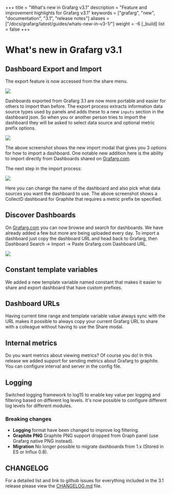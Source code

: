 +++
title = "What's new in Grafarg v3.1"
description = "Feature and improvement highlights for Grafarg v3.1"
keywords = ["grafarg", "new", "documentation", "3.1", "release notes"]
aliases = ["/docs/grafarg/latest/guides/whats-new-in-v3-1/"]
weight = -6
[_build]
list = false
+++

# What's new in Grafarg v3.1

## Dashboard Export and Import

The export feature is now accessed from the share menu.

<img src="/static/img/docs/v31/export_menu.png">

Dashboards exported from Grafarg 3.1 are now more portable and easier for others to import than before. The export process extracts information data source types used by panels and adds these to a new `inputs` section in the dashboard json. So when you or another person tries to import the dashboard they will be asked to select data source and optional metric prefix options.

<img src="/static/img/docs/v31/import_step1.png">

The above screenshot shows the new import modal that gives you 3 options for how to import a dashboard. One notable new addition here is the ability to import directly from Dashboards shared on [Grafarg.com](https://grafarg.com).

The next step in the import process:

<img src="/static/img/docs/v31/import_step2.png">

Here you can change the name of the dashboard and also pick what data sources you want the dashboard to use. The above screenshot shows a CollectD dashboard for Graphite that requires a metric prefix be specified.

## Discover Dashboards

On [Grafarg.com](https://grafarg.com) you can now browse and search for dashboards. We have already added a few but more are being uploaded every day. To import a dashboard just copy the dashboard URL and head back to Grafarg, then Dashboard Search -> Import -> Paste Grafarg.com Dashboard URL.

<img src="/static/img/docs/v31/gnet_dashboards_list.png">

## Constant template variables

We added a new template variable named constant that makes it easier to share and export dashboard that have custom prefixes.

## Dashboard URLs

Having current time range and template variable value always sync with the URL makes it possible to always copy your current Grafarg URL to share with a colleague without having to use the Share modal.

## Internal metrics

Do you want metrics about viewing metrics? Of course you do! In this release we added support for sending metrics about Grafarg to graphite. You can configure interval and server in the config file.

## Logging

Switched logging framework to log15 to enable key value per logging and filtering based on different log levels. It's now possible to configure different log levels for different modules.

### Breaking changes
- **Logging** format have been changed to improve log filtering.
- **Graphite PNG** Graphite PNG support dropped from Graph panel (use Grafarg native PNG instead).
- **Migration** No longer possible to migrate dashboards from 1.x (Stored in ES or Influx 0.8).

## CHANGELOG

For a detailed list and link to github issues for everything included in the 3.1 release please view the [CHANGELOG.md](https://github.com/famarks/grafarg/blob/master/CHANGELOG.md) file.
